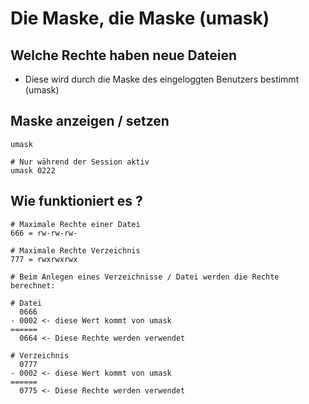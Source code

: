 # Die Maske, die Maske (umask) 

## Welche Rechte haben neue Dateien 

  * Diese wird durch die Maske des eingeloggten Benutzers bestimmt (umask)

## Maske anzeigen / setzen

```
umask 

# Nur während der Session aktiv
umask 0222 
```

## Wie funktioniert es ? 

```
# Maximale Rechte einer Datei 
666 = rw-rw-rw-

# Maximale Rechte Verzeichnis 
777 = rwxrwxrwx

# Beim Anlegen eines Verzeichnisse / Datei werden die Rechte berechnet:

# Datei 
  0666
- 0002 <- diese Wert kommt von umask 
======
  0664 <- Diese Rechte werden verwendet

# Verzeichnis 
  0777
- 0002 <- diese Wert kommt von umask 
======
  0775 <- Diese Rechte werden verwendet

```
